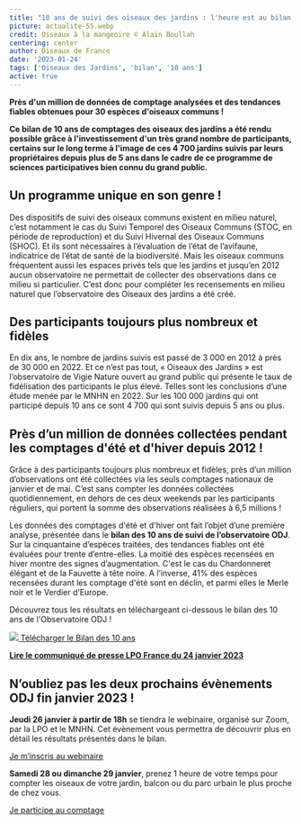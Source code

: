 ```yaml
---
title: "10 ans de suivi des oiseaux des jardins : l'heure est au bilan !"
picture: actualite-55.webp
credit: Oiseaux à la mangeoire © Alain Boullah 
centering: center
author: Oiseaux de France
date: '2023-01-24'
tags: ['Oiseaux des Jardins', 'bilan', '10 ans']
active: true
---
```


**Près d'un million de données de comptage analysées et des tendances fiables obtenues pour 30 espèces d'oiseaux communs !**

**Ce bilan de 10 ans de comptages des oiseaux des jardins a été rendu possible grâce à l'investissement d'un très grand nombre de participants, certains sur le long terme à l'image de ces 4 700 jardins suivis par leurs propriétaires depuis plus de 5 ans dans le cadre de ce programme de sciences participatives bien connu du grand public.**

## Un programme unique en son genre !

Des dispositifs de suivi des oiseaux communs existent en milieu naturel, c’est notamment le cas du Suivi Temporel des Oiseaux Communs (STOC, en période de reproduction) et du Suivi Hivernal des Oiseaux Communs (SHOC). Et ils sont nécessaires à l’évaluation de l’état de l’avifaune, indicatrice de l’état de santé de la biodiversité. Mais les oiseaux communs fréquentent aussi les espaces privés tels que les jardins et jusqu’en 2012 aucun observatoire ne permettait de collecter des observations dans ce milieu si particulier. C’est donc pour compléter les recensements en milieu naturel que l’observatoire des Oiseaux des jardins a été créé.  

## Des participants toujours plus nombreux et fidèles

En dix ans, le nombre de jardins suivis est passé de 3 000 en 2012 à près de 30 000 en 2022. Et ce n’est pas tout, « Oiseaux des Jardins » est l’observatoire de Vigie Nature ouvert au grand public qui présente le taux de fidélisation des participants le plus élevé. Telles sont les conclusions d’une étude menée par le MNHN en 2022. Sur les 100 000 jardins qui ont participé depuis 10 ans ce sont 4 700 qui sont suivis depuis 5 ans ou plus. 

## Près d’un million de données collectées pendant les comptages d'été et d'hiver depuis 2012 ! 

Grâce à des participants toujours plus nombreux et fidèles, près d’un million d’observations ont été collectées via les seuls comptages nationaux de janvier et de mai. C’est sans compter les données collectées quotidiennement, en dehors de ces deux weekends par les participants réguliers, qui portent la somme des observations réalisées à 6,5 millions ! 

Les données des comptages d'été et d'hiver ont fait l’objet d’une première analyse, présentée dans le **bilan des 10 ans de suivi de l’observatoire ODJ**. Sur la cinquantaine d’espèces traitées, des tendances fiables ont été évaluées pour trente d’entre-elles. La moitié des espèces recensées en hiver montre des signes d’augmentation. C'est le cas du Chardonneret élégant et de la Fauvette à tête noire. A l’inverse, 41% des espèces recensées durant les comptage d'été sont en déclin, et parmi elles le Merle noir et le Verdier d’Europe.

Découvrez tous les résultats en téléchargeant ci-dessous le bilan des 10 ans de l'Observatoire ODJ !

<div class="ProtocolsDocumentsGrid">

  <a href="/news/actualite-55-Bilan-ODJ.pdf" target="_blank" class="ProtocolsDocumentsCard">
    <img class="ProtocolsDocumentsPicture" src="/news/actualite-55-couverture-bilan-ODJ.webp" />
    <span class="green01 fw-600"> Télécharger le Bilan des 10 ans </span>
  </a>

</div>


**[Lire le communiqué de presse LPO France du 24 janvier 2023](https://www.lpo.fr/qui-sommes-nous/espace-presse/communiques/cp-2023/comptage-des-oiseaux-des-jardins-bilan-de-10-ans-de-sciences-citoyennes)**

## N’oubliez pas les deux prochains évènements ODJ fin janvier 2023 ! 

**Jeudi 26 janvier à partir de 18h** se tiendra le webinaire, organisé sur Zoom, par la LPO et le MNHN. Cet évènement vous permettra de découvrir plus en détail les résultats présentés dans le bilan. 

<div style="align-center">

<a href="https://landings.emailing.lpo.fr/61d5874f4b4b811a82e72b33/nYJuic_bTd2lJhWjcfYH4w/landing.html"  target="_blank" class="v-btn v-btn--is-elevated  elevation-2 v-size--default success"> Je m’inscris au webinaire </a>

</div>

**Samedi 28 ou dimanche 29 janvier**, prenez 1 heure de votre temps pour compter les oiseaux de votre jardin, balcon ou du parc urbain le plus proche de chez vous. 

<div style="align-center">

<a href="https://www.oiseauxdesjardins.fr/"  target="_blank" class="v-btn v-btn--is-elevated  elevation-2 v-size--default success"> Je participe au comptage </a>

</div>

